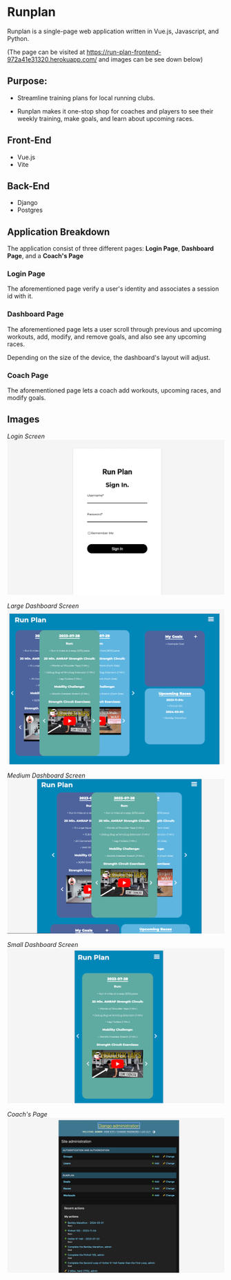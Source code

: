 # Runplan

Runplan is a single-page web application written in Vue.js, Javascript, and Python.

(The page can be visited at https://run-plan-frontend-972a41e31320.herokuapp.com/ and images can be see down below)

## Purpose:
- Streamline training plans for local running clubs.

- Runplan makes it one-stop shop for coaches and players to see their weekly training, make goals, and learn about upcoming races.

## Front-End
- Vue.js
- Vite

## Back-End
- Django
- Postgres

## Application Breakdown

The application consist of three different pages: **Login Page**, **Dashboard Page**, and a **Coach's Page**

### Login Page

The aforementioned page verify a user's identity and associates a session id with it.

### Dashboard Page

The aforementioned page lets a user scroll through previous and upcoming workouts, add, modify, and remove goals, and also see any upcoming races.

Depending on the size of the device, the dashboard's layout will adjust.

### Coach Page

The aforementioned page lets a coach add workouts, upcoming races, and modify goals.

## Images

*Login Screen*
![dashboard page large screens](./src/assets/login-screen.png)

*Large Dashboard Screen*
![dashboard page large screens](./src/assets/large-screen.png)

*Medium Dashboard Screen*
![dashboard page medium screens](./src/assets/medium-screen.png)

*Small Dashboard Screen*
![dashboard page small screens](./src/assets/small-screen.png)

*Coach's Page*
![coach page](./src/assets/admin-screen.png)
